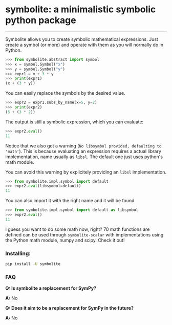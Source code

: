 # symbolite: a minimalistic symbolic python package

______________________________________________________________________

Symbolite allows you to create symbolic mathematical
expressions. Just create a symbol (or more) and operate with them as you
will normally do in Python.

```python
>>> from symbolite.abstract import symbol
>>> x = symbol.Symbol("x")
>>> y = symbol.Symbol("y")
>>> expr1 = x + 3 * y
>>> print(expr1)
(x + (3 * y))
```

You can easily replace the symbols by the desired value.

```python
>>> expr2 = expr1.subs_by_name(x=5, y=2)
>>> print(expr2)
(5 + (3 * 2))
```

The output is still a symbolic expression, which you can evaluate:

```python
>>> expr2.eval()
11
```

Notice that we also got a warning (`No libsymbol provided, defaulting to 'math'`).
This is because evaluating an expression requires a actual library implementation,
name usually as `libsl`. The default one just uses python's math module.

You can avoid this warning by explicitely providing an `libsl` implementation.

```python
>>> from symbolite.impl.symbol import default
>>> expr2.eval(libsymbol=default)
11
```

You can also import it with the right name and it will be found

```python
>>> from symbolite.impl.symbol import default as libsymbol
>>> expr2.eval()
11
```

I guess you want to do some math now, right? 70 math functions
are defined can be used through `symbolite-scalar` with
implementations using the Python math module, numpy and scipy.
Check it out!

### Installing:

```bash
pip install -U symbolite
```

### FAQ

**Q: Is symbolite a replacement for SymPy?**

**A:** No

**Q: Does it aim to be a replacement for SymPy in the future?**

**A:** No
